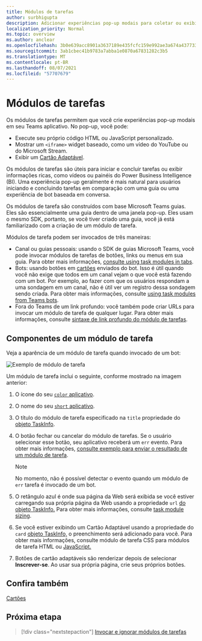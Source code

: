 ```yaml
---
title: Módulos de tarefas
author: surbhigupta
description: Adicionar experiências pop-up modais para coletar ou exibir informações aos usuários de seus Microsoft Teams aplicativos
localization_priority: Normal
ms.topic: overview
ms.author: anclear
ms.openlocfilehash: 3b0e639acc8901a3637189e435fcfc159e992ae3a674a437733474087103193c
ms.sourcegitcommit: 3ab1cbec41b9783a7abba1e0870a67831282c3b5
ms.translationtype: MT
ms.contentlocale: pt-BR
ms.lasthandoff: 08/07/2021
ms.locfileid: "57707679"
---
```

# <a name="task-modules"></a>Módulos de tarefas

Os módulos de tarefas permitem que você crie experiências pop-up modais em seu Teams aplicativo. No pop-up, você pode:

* Execute seu próprio código HTML ou JavaScript personalizado.
* Mostrar um `<iframe>` widget baseado, como um vídeo do YouTube ou do Microsoft Stream.
* Exibir um [Cartão Adaptável](/adaptive-cards/).

Os módulos de tarefas são úteis para iniciar e concluir tarefas ou exibir informações ricas, como vídeos ou painéis do Power Business Intelligence (BI). Uma experiência pop-up geralmente é mais natural para usuários iniciando e concluindo tarefas em comparação com uma guia ou uma experiência de bot baseada em conversa.

Os módulos de tarefa são construídos com base Microsoft Teams guias. Eles são essencialmente uma guia dentro de uma janela pop-up. Eles usam o mesmo SDK, portanto, se você tiver criado uma guia, você já está familiarizado com a criação de um módulo de tarefa.

Módulos de tarefa podem ser invocados de três maneiras:

* Canal ou guias pessoais: usando o SDK de guias Microsoft Teams, você pode invocar módulos de tarefas de botões, links ou menus em sua guia. Para obter mais informações, [consulte using task modules in tabs](~/task-modules-and-cards/task-modules/task-modules-tabs.md).
* Bots: usando botões em [cartões](~/task-modules-and-cards/cards/cards-reference.md) enviados do bot. Isso é útil quando você não exige que todos em um canal vejam o que você está fazendo com um bot. Por exemplo, ao fazer com que os usuários respondam a uma sondagem em um canal, não é útil ver um registro dessa sondagem sendo criada. Para obter mais informações, consulte [using task modules from Teams bots](~/task-modules-and-cards/task-modules/task-modules-bots.md).
* Fora do Teams de um link profundo: você também pode criar URLs para invocar um módulo de tarefa de qualquer lugar. Para obter mais informações, consulte [sintaxe de link profundo do módulo de tarefas](~/task-modules-and-cards/task-modules/invoking-task-modules.md#task-module-deep-link-syntax).

## <a name="components-of-a-task-module"></a>Componentes de um módulo de tarefa

Veja a aparência de um módulo de tarefa quando invocado de um bot:

![Exemplo de módulo de tarefa](~/assets/images/task-module/task-module-example.png)

Um módulo de tarefa inclui o seguinte, conforme mostrado na imagem anterior:

1. O ícone do seu [ `color` aplicativo](~/resources/schema/manifest-schema.md#icons).
2. O nome do seu [ `short` aplicativo](~/resources/schema/manifest-schema.md#name).
3. O título do módulo de tarefa especificado na `title` propriedade do [objeto TaskInfo](~/task-modules-and-cards/task-modules/invoking-task-modules.md#the-taskinfo-object).
4. O botão fechar ou cancelar do módulo de tarefas. Se o usuário selecionar esse botão, seu aplicativo receberá um `err` evento. Para obter mais informações, [consulte exemplo para enviar o resultado de um módulo de tarefa](~/task-modules-and-cards/task-modules/task-modules-tabs.md#example-of-submitting-the-result-of-a-task-module).

    > [!NOTE]
    > No momento, não é possível detectar o evento quando um módulo de `err` tarefa é invocado de um bot.

5. O retângulo azul é onde sua página da Web será exibida se você estiver carregando sua própria página da Web usando a propriedade `url` [do objeto TaskInfo.](~/task-modules-and-cards/task-modules/invoking-task-modules.md#the-taskinfo-object) Para obter mais informações, consulte [task module sizing](~/task-modules-and-cards/task-modules/invoking-task-modules.md#task-module-sizing).
6. Se você estiver exibindo um Cartão Adaptável usando a propriedade do `card` [objeto TaskInfo,](~/task-modules-and-cards/task-modules/invoking-task-modules.md#the-taskinfo-object) o preenchimento será adicionado para você. Para obter mais informações, consulte módulo de tarefa CSS para módulos de tarefa HTML ou [JavaScript.](~/task-modules-and-cards/task-modules/invoking-task-modules.md#task-module-css-for-html-or-javascript-task-modules)
7. Botões de cartão adaptáveis são renderizar depois de selecionar **Inscrever-se**. Ao usar sua própria página, crie seus próprios botões.

## <a name="see-also"></a>Confira também

[Cartões](~/task-modules-and-cards/what-are-cards.md)

## <a name="next-step"></a>Próxima etapa

> [!div class="nextstepaction"]
> [Invocar e ignorar módulos de tarefas](~/task-modules-and-cards/task-modules/invoking-task-modules.md)
